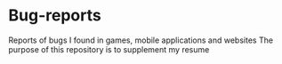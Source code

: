 # Bug-reports
Reports of bugs I found in games, mobile applications and websites
The purpose of this repository is to supplement my resume
